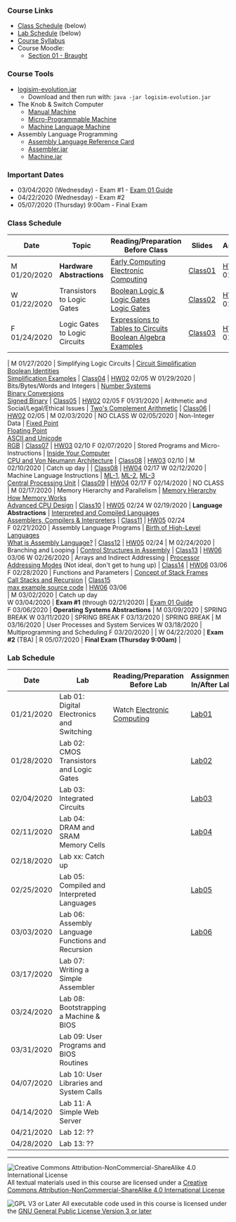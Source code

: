 ### Course Links

- [Class Schedule](#class-schedule) (below)
- [Lab Schedule](#lab-schedule) (below)
- [Course Syllabus](./syllabus.md)
- Course Moodle:
  - [Section 01 - Braught](https://lms.dickinson.edu/course/view.php?id=42261)

### Course Tools

- [logisim-evolution.jar](http://reds-data.heig-vd.ch/logisim-evolution/logisim-evolution.jar)
  - Download and then run with: `java -jar logisim-evolution.jar`
- The Knob & Switch Computer
  - [Manual Machine](http://users.dickinson.edu/~braught/kands/KandS2/dpandmem.html)
  - [Micro-Programmable Machine](http://users.dickinson.edu/~braught/kands/KandS2/micromachine.html)
  - [Machine Language Machine](http://users.dickinson.edu/~braught/kands/KandS2/machine.html)
- Assembly Language Programming
  - [Assembly Language Reference Card](machine/asm-ref.md)
  - [Assembler.jar](machine/Assembler.jar)
  - [Machine.jar](machine/Machine.jar)

### Important Dates

- 03/04/2020 (Wednesday) - Exam #1 - [Exam 01 Guide]
- 04/22/2020 (Wednesday) - Exam #2
- 05/07/2020 (Thursday) 9:00am - Final Exam

[Exam 01 Guide]: exams/Exam01.pdf

### Class Schedule

Date         | Topic                                          | Reading/Preparation<br>Before Class                                             | Slides          | Assignment
---          | ---                                            | ---                                                                             | ---             | ---
M 01/20/2020 | __Hardware Abstractions__                      | [Early Computing]<br>[Electronic Computing]                                     | [Class01]       | [HW01] 01/27
W 01/22/2020 | Transistors to Logic Gates                     | [Boolean Logic & Logic Gates]<br>[Logic Gates]                                  | [Class02]       | [HW01] 01/27
F 01/24/2020 | Logic Gates to Logic Circuits                  | [Expressions to Tables to Circuits]<br>[Boolean Algebra Examples]               | [Class03]       | [HW01] 01/27
|
M 01/27/2020 | Simplifying Logic Circuits                     | [Circuit Simplification]<br>[Boolean Identities]<br>[Simplification Examples]   | [Class04]       | [HW02] 02/05
W 01/29/2020 | Bits/Bytes/Words and Integers                  | [Number Systems]<br>[Binary Conversions]<br>[Signed Binary]                     | [Class05]       | [HW02] 02/05
F 01/31/2020 | Arithmetic and Social/Legal/Ethical Issues     | [Two's Complement Arithmetic]                                                   | [Class06]       | [HW02] 02/05
|
M 02/03/2020 | NO CLASS
W 02/05/2020 | Non-Integer Data                               | [Fixed Point]<br>[Floating Point]<br>[ASCII and Unicode]<br>[RGB]               | [Class07]       | [HW03] 02/10
F 02/07/2020 | Stored Programs and Micro-Instructions         | [Inside Your Computer]<br>[CPU and Von Neumann Architecture]                    | [Class08]       | [HW03] 02/10
|
M 02/10/2020 | Catch up day                                   |                                                                                 | [Class08]       | [HW04] 02/17
W 02/12/2020 | Machine Language Instructions                  | [ML-1], [ML-2], [ML-3]<br>[Central Processing Unit]                             | [Class09]       | [HW04] 02/17
F 02/14/2020 | NO CLASS   
|
M 02/17/2020 | Memory Hierarchy and Parallelism               | [Memory Hierarchy]<br>[How Memory Works]<br>[Advanced CPU Design]               | [Class10]       | [HW05] 02/24
W 02/19/2020 | __Language Abstractions__                      | [Interpreted and Compiled Languages]<br>[Assemblers, Compilers & Interpreters]  | [Class11]       | [HW05] 02/24    
F 02/21/2020 | Assembly Language Programs                     | [Birth of High-Level Languages]<br>[What is Assembly Language?]                 | [Class12]       | [HW05] 02/24
|
M 02/24/2020 | Branching and Looping                          | [Control Structures in Assembly]                                                | [Class13]       | [HW06] 03/06
W 02/26/2020 | Arrays and Indirect Addressing                 | [Processor Addressing Modes] (Not ideal, don't get to hung up)                  | [Class14]       | [HW06] 03/06
F 02/28/2020 | Functions and Parameters                       | [Concept of Stack Frames]<br>[Call Stacks and Recursion]                        | [Class15]<br>[max example source code] | [HW06] 03/06  
|
M 03/02/2020 | Catch up day           
W 03/04/2020 | __Exam #1__ (through 02/21/2020)               | [Exam 01 Guide]  
F 03/06/2020 | __Operating Systems Abstractions__
|
M 03/09/2020 | SPRING BREAK
W 03/11/2020 | SPRING BREAK
F 03/13/2020 | SPRING BREAK
|
M 03/16/2020 | User Processes and System Services
W 03/18/2020 | Multiprogramming and Scheduling
F 03/20/2020 |
|
W 04/22/2020 | __Exam #2__ (TBA)
|
R 05/07/2020 | __Final Exam (Thursday 9:00am)__
|

[Class01]: slides/01-HW-Abstractions.pdf
[HW01]: homework/hw01.md
[Early Computing]: https://www.youtube.com/watch?v=O5nskjZ_GoI
[Electronic Computing]: https://www.youtube.com/watch?v=LN0ucKNX0hc

[Class02]: slides/02-TransistorsToGates.pdf
[Boolean Logic & Logic Gates]: https://www.youtube.com/watch?v=gI-qXk7XojA
[Logic Gates]: https://www.electronics-tutorials.ws/boolean/bool_7.html

[Class03]: slides/03-GatesToCircuits.pdf
[Expressions to Tables to Circuits]: https://www.youtube.com/watch?v=UNAU7ti4r8E
[Boolean Algebra Examples]: https://www.electronics-tutorials.ws/boolean/bool_8.html

[Class04]: slides/04-SimplifyingCircuits.pdf
[HW02]: homework/hw02.md
[Circuit Simplification]: https://www.youtube.com/watch?v=zehSxcSyWi0
[Boolean Identities]: https://www.youtube.com/watch?v=MZX6V7u8tZw
[Simplification Examples]: https://www.youtube.com/watch?v=mxNa0zrjhBU

[Class05]: slides/05-Integers.pdf
[Number Systems]: https://ryanstutorials.net/binary-tutorial
[Binary Conversions]: https://ryanstutorials.net/binary-tutorial/binary-conversions.php
[Signed Binary]: https://ryanstutorials.net/binary-tutorial/binary-negative-numbers.php

[Class06]: slides/06-Arithmetic.pdf
[Two's Complement Arithmetic]: https://www.youtube.com/watch?v=Hof95YlLQk0

[Class07]: slides/07-NonInteger.pdf
[HW03]: homework/hw03.md
[Fixed Point]: https://www.youtube.com/watch?v=hvUMJNwkHOs
[Floating Point]: https://www.youtube.com/watch?v=ji3SfClm8TU
[ASCII and Unicode]: https://www.youtube.com/watch?v=I-pQH_krD0M
[RGB]: https://www.youtube.com/watch?v=15aqFQQVBWU

[Class08]: slides/08-StoredPrograms.pdf
[Inside Your Computer]: https://www.youtube.com/watch?v=yRmPTbGBqVI
[CPU and Von Neumann Architecture]: https://www.youtube.com/watch?v=SbqXqQ-2ixs

[Class09]: slides/09-MachineLanguage.pdf
[HW04]: homework/hw04.md
[ML-1]: https://chortle.ccsu.edu/java5/Notes/chap04/ch04_3.html
[ML-2]: https://chortle.ccsu.edu/java5/Notes/chap04/ch04_4.html
[ML-3]: https://chortle.ccsu.edu/java5/Notes/chap04/ch04_5.html
[Central Processing Unit]: https://www.youtube.com/watch?v=FZGugFqdr60

[Class10]: slides/10-MemoryAndParallel.pdf
[HW05]: homework/hw05.md
[Memory Hierarchy]: https://www.youtube.com/watch?v=T7cjaHonXC0
[How Memory Works]: https://www.youtube.com/watch?v=p3q5zWCw8J4
[Advanced CPU Design]: https://www.youtube.com/watch?v=rtAlC5J1U40

[Class11]: slides/11-LanguageAbstractions.pdf
[Interpreted and Compiled Languages]: https://www.youtube.com/watch?v=KsZLPTRSleI
[Assemblers, Compilers & Interpreters]: https://opensource.com/article/19/5/primer-assemblers-compilers-interpreters

[Class12]: slides/12-Assembly.pdf
[Birth of High-Level Languages]: https://knowthecode.io/labs/evolution-of-computing/episode-3
[What is Assembly Language?]: https://www.youtube.com/watch?v=1FXhjErUz58

[Class13]: slides/13-BranchingLoops.pdf
[HW06]: homework/hw06.md
[Control Structures in Assembly]: https://www.d.umn.edu/~gshute/asm/control.xhtml

[Class14]: slides/14-Arrays.pdf
[Processor Addressing Modes]: https://www.youtube.com/watch?v=TGcjn8zMhfM

[Class15]: slides/15-Functions.pdf
[Call Stacks and Recursion]: https://www.youtube.com/watch?v=aCPkszeKRa4
[Concept of Stack Frames]: https://www.youtube.com/watch?v=lVMYUxGGHRM
[max example source code]: slides/maxex.asm


### Lab Schedule

Date         | Lab                                               | Reading/Preparation<br>Before Lab   | Assignment<br>In/After Lab
---          | ---                                               | ---                                 | ---
01/21/2020   | Lab 01: Digital Electronics and Switching         | Watch [Electronic Computing]        | [Lab01]
01/28/2020   | Lab 02: CMOS Transistors and Logic Gates          |                                     | [Lab02]
02/04/2020   | Lab 03: Integrated Circuits                       |                                     | [Lab03]
02/11/2020   | Lab 04: DRAM and SRAM Memory Cells                |                                     | [Lab04]
02/18/2020   | Lab xx: Catch up                                  |
02/25/2020   | Lab 05: Compiled and Interpreted Languages        |                                     | [Lab05]
03/03/2020   | Lab 06: Assembly Language Functions and Recursion |                                      | [Lab06]
03/17/2020   | Lab 07: Writing a Simple Assembler                |
03/24/2020   | Lab 08: Bootstrapping a Machine & BIOS            |
03/31/2020   | Lab 09: User Programs and BIOS Routines           |
04/07/2020   | Lab 10: User Libraries and System Calls           |
04/14/2020   | Lab 11: A Simple Web Server    
04/21/2020   | Lab 12: ??
04/28/2020   | Lab 13: ??     

[Lab01]: labs/Lab01.pdf
[Lab02]: labs/Lab02.pdf
[Lab03]: labs/Lab03.pdf
[Lab04]: labs/Lab04.pdf
[Lab05]: labs/Lab05.pdf
[Lab06]: labs/Lab06.pdf
___
![Creative Commons Attribution-NonCommercial-ShareAlike 4.0 International License](https://i.creativecommons.org/l/by-nc-sa/4.0/88x31.png "Creative Commons Attribution-NonCommercial-ShareAlike 4.0 International License") All textual materials used in this course are licensed under a [Creative Commons Attribution-NonCommercial-ShareAlike 4.0 International License](http://creativecommons.org/licenses/by-nc-sa/4.0/)

![GPL V3 or Later](https://www.gnu.org/graphics/gplv3-or-later-sm.png "GPL V3 or later") All executable code used in this course is licensed under the [GNU General Public License Version 3 or later](https://www.gnu.org/licenses/gpl.txt)
